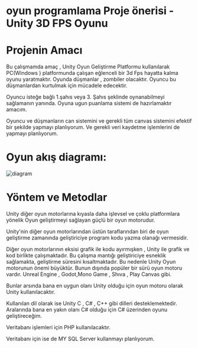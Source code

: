  # oyun programlama Proje önerisi - Unity 3D FPS Oyunu


# Projenin Amacı 
 Bu çalışmamda amaç , Unity Oyun Geliştirme Platformu kullanılarak PC(Windows )     platformunda çalışan eğlenceli bir 3d Fps  hayatta kalma oyunu yaratmaktır. Oyunda 
düşmanlar , zombiler olacaktır. Oyuncu bu düşmanlardan kurtulmak için mücadele edecektir.

Oyuncu isteğe bağlı 1.şahıs veya 3. Şahıs şeklinde oynanabilmeyi sağlamanın yanında. Oyuna ugun  puanlama sistemi de hazırlamaktır amacım.

Oyuncu ve düşmanların can sistemini ve gerekli tüm canvas sistemini efektif bir şekilde yapmayı planlıyorum. Ve gerekli veri kaydetme işlemlerini de yapmayı planlıyorum.

# Oyun akış diagramı:
![diagram](https://github.com/Iskenderun-Technical-University/donem-projesi-HasanEren72/blob/main/resimler)

# Yöntem ve Metodlar
Unity diğer oyun motorlarına kıyasla daha işlevsel ve çoklu platformlara yönelik Oyun
geliştirmeyi sağlayan güçlü bir oyun motorudur.

Unity'nin diğer oyun motorlarından üstün taraflarından biri de oyun geliştirme zamanında
geliştiriciye program kodu yazma olanağı vermesidir.

Diğer oyun motorlarının eksisi grafik ile kodu ayırmışken , Unity ile grafik ve kod birlikte çalışmaktadır. Bu çalışma mantığı geliştiriciye esneklik
sağlamakta, geliştirme süresini kısaltmaktadır.
Bu nedenle Unity Oyun motorunun önemi büyüktür. Bunun dışında popüler bir sürü oyun motoru
vardır. Unreal Engine , Godot,Mono Game , Shıva , Play Canvas gibi.

Bunlar arsında bana en uygun olanı Unity olduğu için  oyun motoru olarak Unity kullanılacaktır.

 Kullanılan dil olarak ise  Unity C , C# , C++ gibi dilleri desteklemektedir. Aralarında bana en yakın olanı C# olduğu için C# üzerinden oyunu geliştireceğim.

Veritabanı işlemleri için  PHP kullanılacaktır.

Veritabanı için ise de MY SQL Server kullanmayı planlıyorum.



